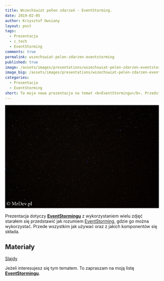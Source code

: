 ```yaml
---
title: Wszechświat pełen zdarzeń - EventStorming.
date: 2019-02-05
author: Krzysztof Owsiany
layout: post
tags:
  - Prezentacja
  - c_tech
  - EventStorming
comments: true
permalink: wszechswiat-pelen-zdarzen-eventstorming
published: true
image: /assets/images/presentations/wszechswiat-pelen-zdarzen-eventstorming/post.jpg
image_big: /assets/images/presentations/wszechswiat-pelen-zdarzen-eventstorming/post-big.jpg
categories:
  - Prezentacja
  - EventStorming
short: To moja nowa prezentacja na temat <b>EventStormingu</b>. Przedstawiam w niej podstawy i elementy składowe tego narzędzia. Jak korzystać także zdalnie i samodzielnie. Zapraszam do kosmicznego świata.
---
```

![Świat pełen zdarzeń - EventStorming.][post-big]

Prezentacja dotyczy **[EventStormingu]** z wykorzystaniem wielu zdjęć starałem się przedstawić jak rozumiem [EventStorming], gdzie go można wykorzystać.
Przede wszystkim jak używać oraz z jakich komponentów się składa.

## Materiały
[Slajdy][slides]

Jeżeli interesujesz się tym tematem. To zapraszam na moją listę **[EventStormingu]**.

[EventStorming]: {{site.url}}/eventstorming
[EventStormingu]: {{site.url}}/eventstorming

[slides]: /assets/slides/swiat-pelen-zdarzen-eventstorming.pdf

[post]: /assets/images/presentations/swiat-pelen-zdarzen-eventstorming/post.jpg
[post-big]: /assets/images/presentations/swiat-pelen-zdarzen-eventstorming/post-big.jpg